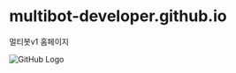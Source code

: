 # multibot-developer.github.io
멀티봇v1 홈페이지

![GitHub Logo](https://cdn.discordapp.com/avatars/724176284183298069/c1fb7d8f3c54bb932ce4d05266f66fd4.png?size=100)

